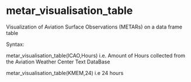 # metar_visualisation_table
Visualization of Aviation Surface Observations (METARs) on a data frame table 

Syntax: 

metar_visualisation_table(ICAO,Hours) i.e. Amount of Hours collected from the Aviation Weather Center Text DataBase 

metar_visualisation_table(KMEM,24) i.e 24 hours
